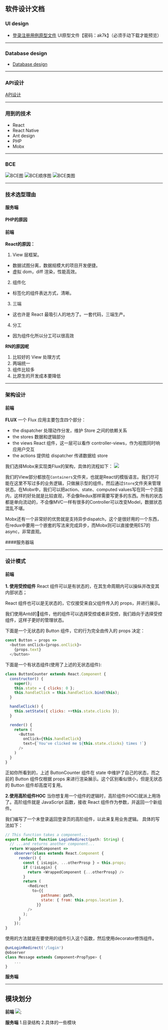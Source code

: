 ## 软件设计文档
### UI design
- [登录注册用例原型文件](https://pan.baidu.com/s/1LtsWomA5lpZ50qMbJgSygg) UI原型文件【密码：ak7k】（必须手动下载才能预览）

---
### Database design
- [Database design](https://github.com/jupiter-sysu/jupiter-be/wiki/Database-Documentation)

---
### API设计
[API设计](https://apizza.net/console/project/d219e15359947f0ce7411b7b91fd5668/browse)

---
### 用到的技术
- React
- React Native
- Ant design
- PHP
- Mobx

---
### BCE
![BCE图](./assets/pics/BCE.png)
![BCE顺序图](./assets/pics/BCE_seq.png)
![BCE类图](./assets/pics/BCE_class.png)

---
### 技术选型理由

#### 服务端
**PHP的原因**


#### 前端
**React的原因：**
1. View 层框架。
- 数据试图分离，数据规模大的项目开发便捷。
- 虚拟 dom，diff 渲染，性能高效。

2. 组件化
- 标签化的组件表达方式，清晰。

3. 三端
- 这也许是 React 最吸引人的地方了。一套代码，三端生产。

4. 分工
- 因为组件化所以分工可以很高效

**RN的原因呢**
1. 比较好的 View 处理方式
2. 两端统一
3. 组件比较多
4. 比原生的开发成本要降低

---
### 架构设计
#### 前端
**FLUX**
一个 Flux 应用主要包含四个部分：
- the dispatcher
处理动作分发，维护 Store 之间的依赖关系
- the stores
数据和逻辑部分
- the views
React 组件，这一层可以看作 controller-views，作为视图同时响应用户交互
- the actions
提供给 dispatcher 传递数据给 store

我们选择Mobx来实现类Flux的架构，具体的流程如下：
![](assets/pics/flow.png)

我们的View部分都放在`Containers`文件夹，也就是React的模版语言。我们尽可能在这里不写过多的业务逻辑，只做展示型的组件。然后通过`Store`文件夹来管理状态。在Mobx中，我们可以把action、state、computed values写在同一个页面内，这样的好处就是比较直观，不会像Redux那样需要写更多的东西。所有的状态都是单向流动的，不会像MVC一样有很多的Controller可以改变Model，数据状态混乱不堪。

Mobx还有一个非常好的优势就是支持异步dispatch，这个是很好用的一个东西，在redux中要用一个嵌套的写法来完成异步，而Mobx则可以直接使用ES7的async，非常直观。

####服务器端

---
### 设计模式
#### 前端
**1. 使用受控组件**
React 组件可以是有状态的，在其生命周期内可以操纵并改变其内部状态；

React 组件也可以是无状态的，它仅接受来自父组件传入的 props，并进行展示。

我们使用Antd的组件，他的组件可以选择受控或者非受控，我们趋向于选择受控组件，这样子更好的管理状态。

下面是一个无状态的 Button 组件，它的行为完全由传入的 props 决定：
```javascript
const Button = props => 
  <button onClick={props.onClick}>
    {props.text}
  </button>
```
下面是一个有状态组件(使用了上述的无状态组件):
```javascript
class ButtonCounter extends React.Component {
  constructor() {
    super();
    this.state = { clicks: 0 };
    this.handleClick = this.handleClick.bind(this);
  }

  handleClick() {
    this.setState({ clicks: ++this.state.clicks });
  }

  render() {
    return (
      <Button
        onClick={this.handleClick}
        text={`You've clicked me ${this.state.clicks} times !`}
      />
    )
  }
}
```
正如你所看到的，上述 ButtonCounter 组件在 state 中维护了自己的状态，而之前的 Button 组件仅根据 props 来进行渲染展示。这个区别看似很小，但是无状态的 Button 组件却高度可复用。

**2.使用高阶组件HOC**
当你想复用一个组件的逻辑时，高阶组件(HOC)就派上用场了。高阶组件就是 JavaScript 函数，接收 React 组件作为参数，并返回一个新组件。

我们编写了一个未登录返回登录页的高阶组件，以此来复用业务逻辑。
具体的写法如下：
```javascript
// This function takes a component...
export default function LoginRedirect(path: String) {
  // ...and returns another component...
  return WrappedComponent =>
    observer(class extends React.Component {
      render() {
        const { isLogin, ...otherProsp } = this.props;
        if (!isLogin) {
          return <WrappedComponent {...otherProsp} />
        }
        return (
          <Redirect
            to={{
                pathname: path,
                state: { from: this.props.location },
              }}
          />
        );
      }
    });
}
```
使用的方法就是在要使用的组件引入这个函数，然后使用decorator修饰组件。
```javascript
@unLoginRedirect('/login')
@observer
class Message extends Component<PropType> {
    ...
}
```

**服务端**

---
## 模块划分
**前端**
![](assets/pics/前端模块划分.png);

**服务端**
1.目录结构
2.具体的一些模块
